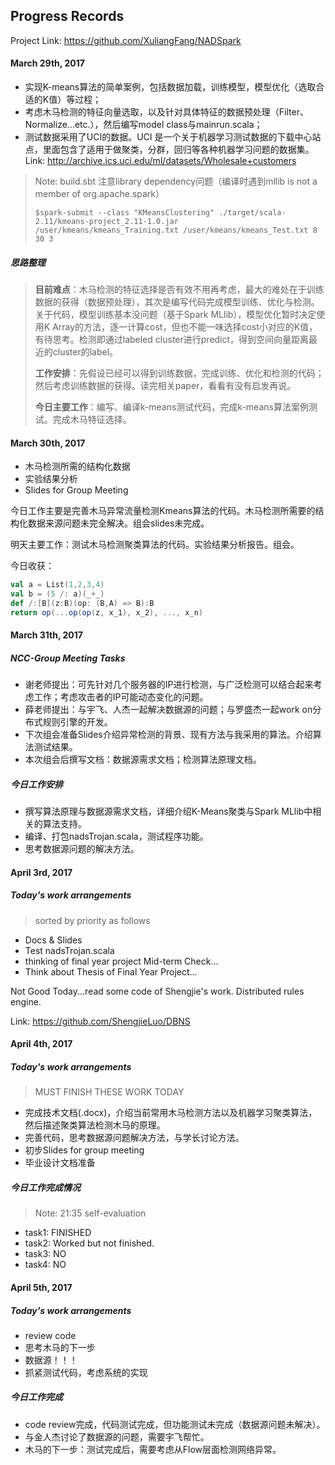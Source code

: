 ## Progress Records

Project Link: https://github.com/XuliangFang/NADSpark

#### March 29th, 2017

* 实现K-means算法的简单案例，包括数据加载，训练模型，模型优化（选取合适的K值）等过程；
* 考虑木马检测的特征向量选取，以及针对具体特征的数据预处理（Filter、Normalize...etc.），然后编写model class与mainrun.scala；
* 测试数据采用了UCI的数据。UCI 是一个关于机器学习测试数据的下载中心站点，里面包含了适用于做聚类，分群，回归等各种机器学习问题的数据集。Link: http://archive.ics.uci.edu/ml/datasets/Wholesale+customers

> Note: build.sbt 注意library dependency问题（编译时遇到mllib is not a member of org.apache.spark）
>
> ```shell
> $spark-submit --class "KMeansClustering" ./target/scala-2.11/kmeans-project_2.11-1.0.jar /user/kmeans/kmeans_Training.txt /user/kmeans/kmeans_Test.txt 8 30 3
> ```

##### 思路整理

> **目前难点**：木马检测的特征选择是否有效不用再考虑，最大的难处在于训练数据的获得（数据预处理），其次是编写代码完成模型训练、优化与检测。关于代码，模型训练基本没问题（基于Spark MLlib），模型优化暂时决定使用K Array的方法，逐一计算cost，但也不能一味选择cost小对应的K值，有待思考。检测即通过labeled cluster进行predict，得到空间向量距离最近的cluster的label。
>
> **工作安排**：先假设已经可以得到训练数据，完成训练、优化和检测的代码；然后考虑训练数据的获得。读完相关paper，看看有没有启发再说。
>
> **今日主要工作**：编写、编译k-means测试代码，完成k-means算法案例测试。完成木马特征选择。

#### March 30th, 2017

* 木马检测所需的结构化数据
* 实验结果分析
* Slides for Group Meeting

今日工作主要是完善木马异常流量检测Kmeans算法的代码。木马检测所需要的结构化数据来源问题未完全解决。组会slides未完成。

明天主要工作：测试木马检测聚类算法的代码。实验结果分析报告。组会。

今日收获：

```scala
val a = List(1,2,3,4)
val b = (5 /: a)(_+_)
def /:[B](z:B)(op: (B,A) => B):B
return op(...op(op(z, x_1), x_2), ..., x_n)
```

#### March 31th, 2017

##### NCC-Group Meeting Tasks

* 谢老师提出：可先针对几个服务器的IP进行检测，与广泛检测可以结合起来考虑工作；考虑攻击者的IP可能动态变化的问题。
* 薛老师提出：与宇飞、人杰一起解决数据源的问题；与罗盛杰一起work on分布式规则引擎的开发。
* 下次组会准备Slides介绍异常检测的背景、现有方法与我采用的算法。介绍算法测试结果。
* 本次组会后撰写文档：数据源需求文档；检测算法原理文档。

##### 今日工作安排

* 撰写算法原理与数据源需求文档，详细介绍K-Means聚类与Spark MLlib中相关的算法支持。
* 编译、打包nadsTrojan.scala，测试程序功能。
* 思考数据源问题的解决方法。

#### April 3rd, 2017

##### Today's work arrangements

> sorted by priority as follows

* Docs & Slides 
* Test nadsTrojan.scala
* thinking of final year project Mid-term Check...
* Think about Thesis of Final Year Project...

Not Good Today...read some code of Shengjie's work. Distributed rules engine.

Link: https://github.com/ShengjieLuo/DBNS

#### April 4th, 2017

##### Today's work arrangements

> MUST FINISH THESE WORK TODAY

* 完成技术文档(.docx)，介绍当前常用木马检测方法以及机器学习聚类算法，然后描述聚类算法检测木马的原理。
* 完善代码，思考数据源问题解决方法，与学长讨论方法。
* 初步Slides for group meeting
* 毕业设计文档准备

##### 今日工作完成情况

> Note: 21:35 self-evaluation

* task1: FINISHED
* task2: Worked but not finished.
* task3: NO
* task4: NO

#### April 5th, 2017

##### Today's work arrangements

* review code
* 思考木马的下一步
* 数据源！！！
* 抓紧测试代码，考虑系统的实现

##### 今日工作完成

* code review完成，代码测试完成，但功能测试未完成（数据源问题未解决）。
* 与金人杰讨论了数据源的问题，需要宇飞帮忙。
* 木马的下一步：测试完成后，需要考虑从Flow层面检测网络异常。